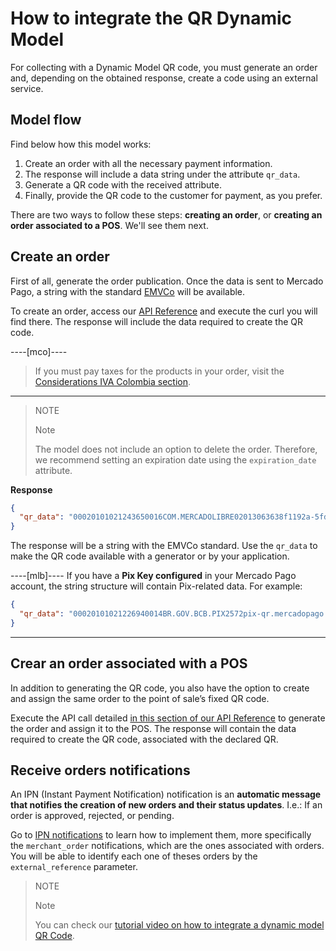 # How to integrate the QR Dynamic Model

For collecting with a Dynamic Model QR code, you must generate an order and, depending on the obtained response, create a code using an external service.

## Model flow

Find below how this model works:

1. Create an order with all the necessary payment information.
2. The response will include a data string under the attribute `qr_data`.
3. Generate a QR code with the received attribute.
4. Finally, provide the QR code to the customer for payment, as you prefer.

There are two ways to follow these steps: **creating an order**, or **creating an order associated to a POS**. We'll see them next.

## Create an order

First of all, generate the order publication. Once the data is sent to Mercado Pago, a string with the standard [EMVCo](https://www.emvco.com/emv-technologies/qrcodes) will be available.

To create an order, access our [API Reference](/developers/en/reference/qr-dynamic/_instore_orders_qr_seller_collectors_user_id_pos_external_pos_id_qrs/post) and execute the curl you will find there. The response will include the data required to create the QR code.

----[mco]----
> If you must pay taxes for the products in your order, visit the [Considerations IVA Colombia section](/developers/en/guides/additional-content/localization/iva-colombia).
------------

> NOTE
>
> Note
>
> The model does not include an option to delete the order. Therefore, we recommend setting an expiration date using the `expiration_date` attribute.

**Response**

```json
{
  "qr_data": "00020101021243650016COM.MERCADOLIBRE02013063638f1192a-5fd1-4180-a180-8bcae3556bc35204000053039865802BR5925IZABEL AAAA DE MELO6007BARUERI62070503***63040B6D"
}
```

The response will be a string with the EMVCo standard. Use the `qr_data` to make the QR code available with a generator or by your application.

----[mlb]----
If you have a **Pix Key configured** in your Mercado Pago account, the string structure will contain Pix-related data.
For example:

```json
{
  "qr_data": "00020101021226940014BR.GOV.BCB.PIX2572pix-qr.mercadopago.com/instore/o/v2/fdf9ece0-6137-4e1e-a49d-94f55ec9eee25204000053039865802BR5925FELIPE AAAAAA AAAAA 6009SAO PAULO62070503***6304B61D"
}
```

------------

## Crear an order associated with a POS

In addition to generating the QR code, you also have the option to create and assign the same order to the point of sale’s fixed QR code.

Execute the API call detailed [in this section of our API Reference](/developers/en/reference/qr-dynamic/_instore_orders_qr_seller_collectors_user_id_pos_external_pos_id_qrs/put) to generate the order and assign it to the POS. The response will contain the data required to create the QR code, associated with the declared QR.

## Receive orders notifications

An IPN (Instant Payment Notification) notification is an **automatic message that notifies the creation of new orders and their status updates**. I.e.: If an order is approved, rejected, or pending.

Go to [IPN notifications](/developers/en/docs/qr-code/additional-content/your-integrations/notifications/ipn) to learn how to implement them, more specifically the `merchant_order` notifications, which are the ones associated with orders. You will be able to identify each one of theses orders by the `external_reference` parameter.

> NOTE
>
> Note
>
> You can check our [tutorial video on how to integrate a dynamic model QR Code](/developers/en/docs/qr-code/resources/tutorial-videos/qr-videos-dynamic).